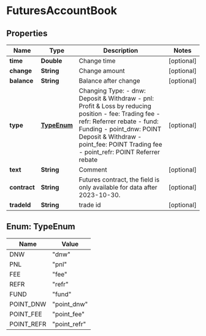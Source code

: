 
# FuturesAccountBook

## Properties

Name | Type | Description | Notes
------------ | ------------- | ------------- | -------------
**time** | **Double** | Change time |  [optional]
**change** | **String** | Change amount |  [optional]
**balance** | **String** | Balance after change |  [optional]
**type** | [**TypeEnum**](#TypeEnum) | Changing Type: - dnw: Deposit &amp; Withdraw - pnl: Profit &amp; Loss by reducing position - fee: Trading fee - refr: Referrer rebate - fund: Funding - point_dnw: POINT Deposit &amp; Withdraw - point_fee: POINT Trading fee - point_refr: POINT Referrer rebate |  [optional]
**text** | **String** | Comment |  [optional]
**contract** | **String** | Futures contract, the field is only available for data after 2023-10-30. |  [optional]
**tradeId** | **String** | trade id |  [optional]

## Enum: TypeEnum

Name | Value
---- | -----
DNW | &quot;dnw&quot;
PNL | &quot;pnl&quot;
FEE | &quot;fee&quot;
REFR | &quot;refr&quot;
FUND | &quot;fund&quot;
POINT_DNW | &quot;point_dnw&quot;
POINT_FEE | &quot;point_fee&quot;
POINT_REFR | &quot;point_refr&quot;

